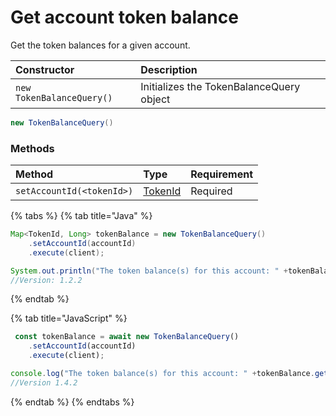# Get account token balance

Get the token balances for a given account. 

| Constructor | Description |
| :--- | :--- |
| `new TokenBalanceQuery()` | Initializes the TokenBalanceQuery object |

```java
new TokenBalanceQuery()
```

### Methods

| Method | Type | Requirement |
| :--- | :--- | :--- |
| `setAccountId(<tokenId>)` | [TokenId](token-id.md) | Required |

{% tabs %}
{% tab title="Java" %}
```java
Map<TokenId, Long> tokenBalance = new TokenBalanceQuery()
    .setAccountId(accountId)
    .execute(client);

System.out.println("The token balance(s) for this account: " +tokenBalance);
//Version: 1.2.2
```
{% endtab %}

{% tab title="JavaScript" %}
```javascript
 const tokenBalance = await new TokenBalanceQuery()
    .setAccountId(accountId)
    .execute(client);

console.log("The token balance(s) for this account: " +tokenBalance.get("<tokenId>"));
//Version 1.4.2
```
{% endtab %}
{% endtabs %}





